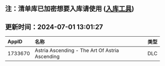 ## 注：清单库已加密想要入库请使用 ([入库工具](https://github.com/BlankTMing/ManifestAutoUpdate/releases))

## 更新时间：2024-07-01 13:01:27
| AppID | 名称 | 类型  |
| :-------------------- | :----------------------------- | :----------- |
| 1733670 | Astria Ascending - The Art Of Astria Ascending| DLC |
